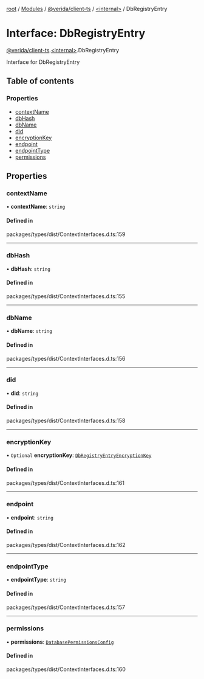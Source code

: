 [root](../README.md) / [Modules](../modules.md) / [@verida/client-ts](../modules/verida_client_ts.md) / [<internal\>](../modules/verida_client_ts._internal_.md) / DbRegistryEntry

# Interface: DbRegistryEntry

[@verida/client-ts](../modules/verida_client_ts.md).[<internal\>](../modules/verida_client_ts._internal_.md).DbRegistryEntry

Interface for DbRegistryEntry

## Table of contents

### Properties

- [contextName](verida_client_ts._internal_.DbRegistryEntry.md#contextname)
- [dbHash](verida_client_ts._internal_.DbRegistryEntry.md#dbhash)
- [dbName](verida_client_ts._internal_.DbRegistryEntry.md#dbname)
- [did](verida_client_ts._internal_.DbRegistryEntry.md#did)
- [encryptionKey](verida_client_ts._internal_.DbRegistryEntry.md#encryptionkey)
- [endpoint](verida_client_ts._internal_.DbRegistryEntry.md#endpoint)
- [endpointType](verida_client_ts._internal_.DbRegistryEntry.md#endpointtype)
- [permissions](verida_client_ts._internal_.DbRegistryEntry.md#permissions)

## Properties

### contextName

• **contextName**: `string`

#### Defined in

packages/types/dist/ContextInterfaces.d.ts:159

___

### dbHash

• **dbHash**: `string`

#### Defined in

packages/types/dist/ContextInterfaces.d.ts:155

___

### dbName

• **dbName**: `string`

#### Defined in

packages/types/dist/ContextInterfaces.d.ts:156

___

### did

• **did**: `string`

#### Defined in

packages/types/dist/ContextInterfaces.d.ts:158

___

### encryptionKey

• `Optional` **encryptionKey**: [`DbRegistryEntryEncryptionKey`](verida_client_ts._internal_.DbRegistryEntryEncryptionKey.md)

#### Defined in

packages/types/dist/ContextInterfaces.d.ts:161

___

### endpoint

• **endpoint**: `string`

#### Defined in

packages/types/dist/ContextInterfaces.d.ts:162

___

### endpointType

• **endpointType**: `string`

#### Defined in

packages/types/dist/ContextInterfaces.d.ts:157

___

### permissions

• **permissions**: [`DatabasePermissionsConfig`](verida_client_ts._internal_.DatabasePermissionsConfig.md)

#### Defined in

packages/types/dist/ContextInterfaces.d.ts:160
